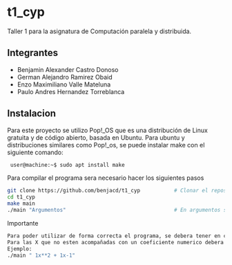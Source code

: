 # t1_cyp
Taller 1 para la asignatura de Computación paralela y distribuida. 

## Integrantes
- Benjamin Alexander Castro Donoso
- German Alejandro Ramirez Obaid
- Enzo Maximiliano Valle Mateluna
- Paulo Andres Hernandez Torreblanca

## Instalacion

Para este proyecto se utilizo Pop!_OS que es una distribución de Linux gratuita y de código abierto, basada en Ubuntu.
Para ubuntu y distribuciones similares como Pop!_os, se puede instalar make con el siguiente comando:
```bash
 user@machine:~$ sudo apt install make
```

Para compilar el programa sera necesario hacer los siguientes pasos
```bash
git clone https://github.com/benjacd/t1_cyp           # Clonar el repositorio
cd t1_cyp
make main
./main "Argumentos"                                   # En argumentos se debera ingresar el polinomio
```

Importante
```bash
Para poder utilizar de forma correcta el programa, se debera tener en consideración la siguiente condición:
Para las X que no esten acompañadas con un coeficiente numerico debera tener la forma 1x.
Ejemplo: 
./main " 1x**2 + 1x-1"
```


